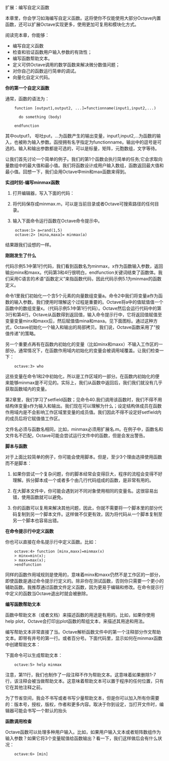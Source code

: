 扩展：编写自定义函数

本章里，你会学习如海编写自定义函数。这将使你不仅能使用大部分Octave内置函数，还可以扩展Octave实现更多，使用更加可复用和模块化方式。

阅读完本章，你能够：

- 编写自定义函数
- 检查和验证函数用户输入参数的有效性；
- 编写函数帮助文本。
- 定义可供Octave调用的数学函数来解决微分数值问题；
- 对你自己的函数运行简单的调试。
- 向量化自定义代码。

**你的第一个自定义函数**

通常，函数的语法为：

        function [output1,output2, ...]=functionname(input1,input2,...)

          do something (body)

        endfunction

其中output1， 呕吐put，...为函数产生的输出变量，input1,input2,...为函数的输入，也被称为输入参数。函授拥有名字指定为functionname。输出中的逗号是可选的。输入和输出参数都是可选的，可以是标量，矩阵，元胞数组，文字等待。

让我们首先讨论一个简单的例子。我们的第1个函数会执行简单的任务;它会求取向量数组中的最大值和最小值。我们将函数设计成用户输入数组，函数返回最大值和最小值。回想一下，我们会用Octave中min和max函数来得到。

**实战时刻-编写minmax函数**

1. 打开编辑器，写入下面的代码：

2. 将代码保存成minmax.m，可以是当前目录或者Octave可搜索路径的任何目录。

3. 输入下面命令运行函数在Octave命令提示中。

        octave:1> a=rand(1,5)
        octave:2> [mina,maxa]= minmax(a)

  结果跟我们设想的一样。

**刚刚发生了什么**

代码示例5.1中第1行代码，我们看到函数名为minmax，x作为函数输入参数，返回输出minx和maxx。代码第3和4行很明白，endfunction关键词结束了函数体。我们采用C语言的术语“函数定义”来指函数代码，因此代码示例5.1为minmax的函数定义。

命令1里我们初始化一个含5个元素的向量数组变量a。命令2中我们将变量a作为函数的输入参数。我们使用时理解这个过程是重要的。Octave将a中的值赋值值一个函数中的数组变量x。（代码示例5.1中第1行代码）。Octave然后会运行代码中的第3行和第4行。Octave从函数得到返回值，输入命令提示行中，它将返回值赋值至变量变量minx和maxx后，然后赋值值mina和maxa。见下面图标。通过这种方式，Octave初始化一个输入和输出的局部拷贝。我们说，Octave函数采用了"按值传递"的策略。

另一个重要点再有在函数内初始化的变量（比如minx和maxx）不输入工作区的一部分。通常情况下，在函数作用域内初始化的变量会被调用域覆盖。让我们检查一下：

        octave:3> who

这些变量在命令1和2中初始化，所以是工作区域的一部分。在函数内初始化的便来能够minmax是不可见的。实际上，我们从函数中返回后，我们我们就没有几乎获取函数域内的变量。

第2章里，我们学习了setfield函数；见命令40.我们调用该函数时，我们不得不用结构体变量s作为输入和输出。我们现在可以理解为什么；设定结构体成员在函数作用域内是不会影响工作区域里变量的成员值。我们因此不得不设定好setfield内的成员后将它赋值值工作区。

文件名必须与函数名相同，比如，minmax必须用扩展名.m。在例子中，函数名和文件名不匹配，Octave可能会尝试运行文件中的函数，但是会发出警告。

**脚本与函数**

对于上面比较简单的例子，你可能会使用脚本。但是，至少3个理由选择使用函数而不是脚本：

1. 如果你尝试一个复杂问题，你的脚本经常会变得巨大，程序的流程会变得不好理解。拆分脚本成一个或者多个由几行代码组成的函数，是非常有用的。

2. 在大脚本文件中，你可能会遇到对不同对象使用相同的变量名。这很容易出错，使用函数就可以避免。

3. 你的函数可以复用来解决其他问题，因此，你就不需要将一个脚本里的部分代码复制到另一个脚本文件。这样做不仅更有效，因为将代码从一个脚本复制至另一个脚本也容易出错。

**在命令提示行中定义函数**

你也可以直接在命名提示行中定义函数。比如：

        octave:4> function [minx,maxx]=minmax(x)
        > minx=min(x);
        > maxx=max(x);
        >endfunction

同样的函数作用域规则是使用的，意味着minx和maxx仍然不是工作区的一部分，即使函数是通过命令提示行定义的。除非你在测试函数，否则你只需要一个更小的辅助函数。我推荐通过函数文件定义函数，因为更易于编辑和修改。在命令提示行中定义的函数当Octave退出时就会被删除。

**编写函数帮助文本**

函数中帮助文本（或者文档）来描述函数的用途是有用的。比如，如果你使用help plot，Octave会打印出plot函数的帮组文本，来描述其用途和用法。

编写帮助文本非常直接了当。Octave解析函数文件中的第一个注释部分作文帮助文本。即带有井号的第一行。或者百分号。下面代码里，显示如何在minmax函数中创建帮助文本：

下面命令可以生成帮助文本：

        octave:5> help minmax

注意，第11行，我们也制作了一段注释不作为帮助文本。这意味着如果删除1-7行，该注释会被当做帮助文本。这意味着帮助文本可以置于程序的任何位置，只有它在其他注释之前。

为了节省空间，我会不书写或者书写少量帮助文本，但是你可以加入所有你需要的：版本号，授权，版权，作者和更多内容。取决于你到设定，当打开文件时，编辑器可能会书写一个默认的抬头

**函数调用检查**

Octave函数可以处理多种用户输入。比如，如果用户输入文本或者矩阵数组作为输入参数？如果它将3个变量赋值给函数输出？看一下，我们这样做后会有什么状况：

        octave:6> [min]

